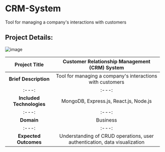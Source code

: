 # CRM-System
Tool for managing a company's interactions with customers

## Project Details:
![image](https://github.com/kunal-yadav-404/CRM-System/assets/83703416/f70a4489-d305-48ef-a812-e414a45a7178)

| Project Title |   Customer Relationship Management (CRM) System    |
| :---:   | :---: |
| **Brief Description** | Tool for managing a company's interactions with customers   |
| :---:   | :---: |
| **Included Technologies** | MongoDB, Express.js, React.js, Node.js   |
| :---:   | :---: |
| **Domain** | Business   |
| :---:   | :---: |
| **Expected Outcomes** | Understanding of CRUD operations, user authentication, data visualization   |

